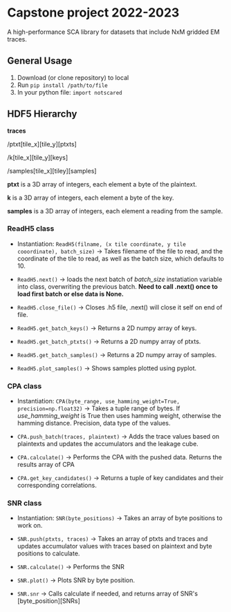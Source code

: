 # Capstone project 2022-2023

A high-performance SCA library for datasets that include NxM gridded EM traces.

## General Usage

1) Download (or clone repository) to local
2) Run `pip install /path/to/file`
3) In your python file: `import notscared`

## HDF5 Hierarchy

**traces**

/ptxt[tile_x][tile_y][ptxts]

/k[tile_x][tile_y][keys]

/samples[tile_x][tiley][samples]


**ptxt** is a 3D array of integers, each element a byte of the plaintext.

**k** is a 3D array of integers, each element a byte of the key.

**samples** is a 3D array of integers, each element a reading from the sample.


### ReadH5 class

- Instantiation: ```ReadH5(filname, (x tile coordinate, y tile cooordinate), batch_size)``` -> Takes filename of the file to read, and the coordinate of the tile to read, as well as the batch size, which defaults to 10.

- ```ReadH5.next()``` -> loads the next batch of *batch_size* instatiation variable into class, overwriting the previous batch. **Need to call .next() once to load first batch or else data is None.** 

- ```ReadH5.close_file()``` -> Closes .h5 file, .next() will close it self on end of file.

- ```ReadH5.get_batch_keys()``` -> Returns a 2D numpy array of keys.

- ```ReadH5.get_batch_ptxts()``` -> Returns a 2D numpy array of ptxts.

- ```ReadH5.get_batch_samples()``` -> Returns a 2D numpy array of samples.

- ```ReadH5.plot_samples()``` -> Shows samples plotted using pyplot.

### CPA class

- Instantiation: ```CPA(byte_range, use_hamming_weight=True, precision=np.float32)``` -> Takes a tuple range of bytes. If *use_hamming_weight* is True then uses hamming weight, otherwise the hamming distance. Precision, data type of the values.

- ```CPA.push_batch(traces, plaintext)``` -> Adds the trace values based on plaintexts and updates the accumulators and the leakage cube.

- ```CPA.calculate()``` -> Performs the CPA with the pushed data. Returns the results array of CPA

- ```CPA.get_key_candidates()``` -> Returns a tuple of key candidates and their corresponding correlations.

### SNR class

- Instantiation: ```SNR(byte_positions)``` -> Takes an array of byte positions to work on.

- ```SNR.push(ptxts, traces)``` -> Takes an array of ptxts and traces and updates accumulator values with traces based on plaintext and byte positions to calculate.
- ```SNR.calculate()``` -> Performs the SNR
- ```SNR.plot()``` -> Plots SNR by byte position.
- ```SNR.snr``` -> Calls calculate if needed, and returns array of SNR's [byte_position][SNRs]
